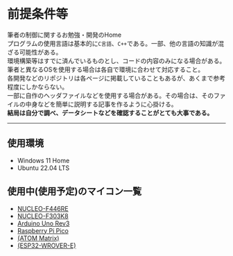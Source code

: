 # 前提条件等

筆者の制御に関するお勉強・開発のHome  
プログラムの使用言語は基本的に`C言語`、`C++`である。一部、他の言語の知識が混ざる可能性がある。  
環境構築等はすでに済んでいるものとし、コードの内容のみになる場合がある。筆者と異なるOSを使用する場合は各自で環境に合わせて対応すること。  
各開発などのリポジトリは各ページに掲載していることもあるが、あくまで参考程度にしかならない。  
一部に自作のヘッダファイルなどを使用する場合がある。その場合は、そのファイルの中身などを簡単に説明する記事を作るように心掛ける。  
**結局は自分で調べ、データシートなどを確認することがとても大事である。**  

---

## 使用環境

- Windows 11 Home  
- Ubuntu 22.04 LTS  

## 使用中(使用予定)のマイコン一覧  

- [NUCLEO-F446RE](https://akizukidenshi.com/catalog/g/g110176/)  
- [NUCLEO-F303K8](https://akizukidenshi.com/catalog/g/g110172/)  
- [Arduino Uno Rev3](https://akizukidenshi.com/catalog/g/g107385/)  
- [Raspberry Pi Pico](https://akizukidenshi.com/catalog/g/g116132/)  
- [(ATOM Matrix)](https://akizukidenshi.com/catalog/g/g117215/)  
- [(ESP32-WROVER-E)](https://akizukidenshi.com/catalog/g/g115674/)  
